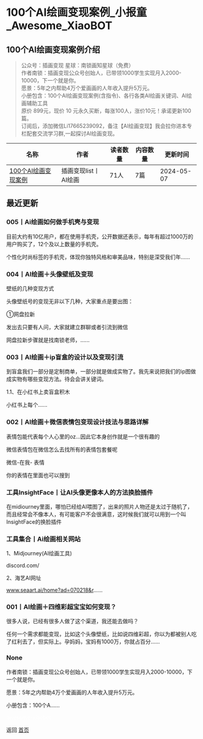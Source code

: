 # 100个AI绘画变现案例_小报童_Awesome_XiaoBOT

## 100个AI绘画变现案例介绍
> 公众号：插画变现 星球：南锁画知星球（免费）    
作者南锁：插画变现公众号创始人，已带领1000学生实现月入2000-10000，下一个就是你。    
愿景：5年之内帮助4万个爱画画的人年收入提升5万元。    
小册包含：100个AI绘画变现案例(含指令)、各行各类AI绘画关键词、AI绘画辅助工具    
原价 899元，现价 10 元永久买断，每涨100人，涨价10元！承诺更新100篇。    
订阅后，添加微信Li17665239092，备注【AI绘画变现】我会拉你进本专栏配套交流学习群,一起探讨AI绘画变现。  
  


|名称|作者|读者数量|内容数量|更新时间|
|---|---|---|---|---|
|[100个AI绘画变现案例](https://xiaobot.net/p/Li17665239092?refer=0b133df9-27dc-423b-8101-639049001c13)|插画变现list丨AI绘画|71人|7篇|2024-05-07|

## 最近更新
### 005丨Ai绘画如何做手机壳与变现

目前大约有10亿用户，都在使用手机壳，公开数据还表示，每年有超过1000万的用户购买了，12个及以上数量的手机壳。

个性化时尚标签的手机壳，体现你独特风格和审美品味，特别是深受我们年......

### 004丨AI绘画＋头像壁纸及变现

壁纸的几种变现方式

头像壁纸号的变现无非以下几种，大家重点是要出图：

①网盘拉新

发出去只要有人问，大家就建立群聊或者引流到微信

网盘拉新步骤就是找南锁老师，......

### 003丨AI绘画＋ip盲盒的设计以及变现引流

到盲盒我们一部分是定制商单，一部分就是做成实物了。我先来说把我们的ip图做成实物有哪些变现方法。待会会讲关键词。

1.1、在小红书上卖盲盒积木

小红书上每个......

### 002丨AI绘画＋微信表情包变现设计技法与思路详解

表情包能代表每个人心里的oz...因此它本身创作就是一个很有趣的

微信表情包在微信怎么去找所有的表情包套餐呢

微信-在我- 表情

你的表情在里面也可以搜到

### 工具InsightFace丨让AI头像更像本人的方法换脸插件

在midiourney里面，哪怕已经给AI喂图了，出来的照片人物还是太过于随机了，而且经常会不像本人，有可能客户不会很满意，这时候我们就可以用到一个叫InsightFace的换脸插件

### 工具集合丨Ai绘画相关网站

1、Midjourney(AI绘画工具)

discord.com/

2、海艺AI网址

www.seaart.ai/home?ad=070218&r......

### 001丨AI绘画＋四维彩超宝宝如何变现？

很多人说，已经有很多人做了这个渠道，我还能去做吗？

任何一个需求都能变现，比如这个头像壁纸，比如说四维彩超，你以为都被别人吃了红利去了，但实际上。孕妈妈，宝妈有1000万，你就占百分......

### None

作者南锁：插画变现公众号创始人，已带领1000学生实现月入2000-10000，下一个就是你。

愿景：5年之内帮助4万个爱画画的人年收入提升5万元。

小册包含：100个A......


<a href="https://github.com/Reno9527/awesome-xiaobot" style="color: white; text-decoration: none;">awesome-xiaobot</a>

返回 [首页](../README.md)
